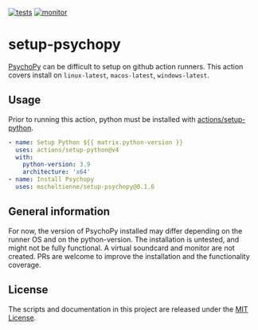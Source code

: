 [![tests](https://github.com/mscheltienne/setup-psychopy/actions/workflows/test.yml/badge.svg?branch=main)](https://github.com/mscheltienne/setup-psychopy/actions/workflows/test.yml)
[![monitor](https://github.com/mscheltienne/setup-psychopy/actions/workflows/monitor.yml/badge.svg?branch=main)](https://github.com/mscheltienne/setup-psychopy/actions/workflows/monitor.yml)

# setup-psychopy

[PsychoPy](https://www.psychopy.org/) can be difficult to setup on github action
runners. This action covers install on `linux-latest`, `macos-latest`, `windows-latest`.

## Usage

Prior to running this action, python must be installed with
[actions/setup-python](https://github.com/marketplace/actions/setup-python).

```yaml
- name: Setup Python ${{ matrix.python-version }}
  uses: actions/setup-python@v4
  with:
    python-version: 3.9
    architecture: 'x64'
- name: Install Psychopy
  uses: mscheltienne/setup-psychopy@0.1.6
```

## General information

For now, the version of PsychoPy installed may differ depending on the runner OS and on
the python-version. The installation is untested, and might not be fully functional. A
virtual soundcard and monitor are not created. PRs are welcome to improve the
installation and the functionality coverage.

## License

The scripts and documentation in this project are released under the
[MIT License](LICENSE).
